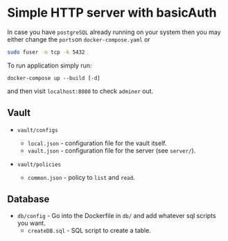 # Simple HTTP server with basicAuth 

In case you have `postgreSQL` already running on your system then you may
either change the `ports`on `docker-compose.yaml` or 
```bash
sudo fuser -n tcp -k 5432
```

To run application simply run:
```
docker-compose up --build [-d]
```
and then visit `localhost:8080` to check `adminer` out.

## Vault
* `vault/configs`
  * `local.json` - configuration file for the vault itself.
  * `vault.json` - configuration file for the server (see `server/`).

* `vault/policies`
  * `common.json` - policy to `list` and `read`.


## Database
* `db/config` - Go into the Dockerfile in `db/` and add whatever sql scripts
  you want.
  * `createDB.sql` - SQL script to create a table.
